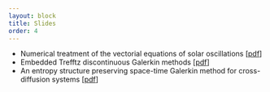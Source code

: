 ```yaml
---
layout: block
title: Slides
order: 4
---
```

  * Numerical treatment of the vectorial equations of solar oscillations [[pdf](./assets/slides/galbrun.pdf)]
  * Embedded Trefftz discontinuous Galerkin methods [[pdf](./assets/slides/embtrefftz.pdf)]
  * An entropy structure preserving space-time Galerkin method for cross-diffusion systems [[pdf](./assets/slides/crossdiff.pdf)]

